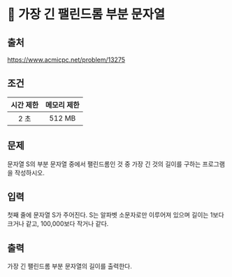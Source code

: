 # 📄 가장 긴 팰린드롬 부분 문자열

## 출처
https://www.acmicpc.net/problem/13275

## 조건
|시간 제한|	메모리 제한|
|:----:|:------:|
|2 초|	512 MB|

## 문제
문자열 S의 부분 문자열 중에서 팰린드롬인 것 중 가장 긴 것의 길이를 구하는 프로그램을 작성하시오.

## 입력
첫째 줄에 문자열 S가 주어진다. S는 알파벳 소문자로만 이루어져 있으며 길이는 1보다 크거나 같고, 100,000보다 작거나 같다.

## 출력
가장 긴 팰린드롬 부분 문자열의 길이를 출력한다.
